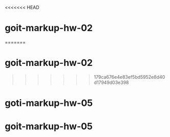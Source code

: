 <<<<<<< HEAD
# goit-markup-hw-02
=======
# goit-markup-hw-02
>>>>>>> 179ca676e4e83ef5bd5952e8d40d17949d03e398
# goti-markup-hw-05
# goit-markup-hw-05
